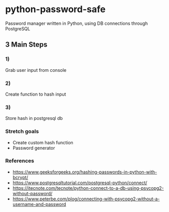 # python-password-safe
Password manager written in Python, using DB connections through PostgreSQL

## 3 Main Steps

### 1)
Grab user input from console

### 2)
Create function to hash input

### 3)
Store hash in postgresql db

### Stretch goals
- Create custom hash function
- Password generator

### References
- https://www.geeksforgeeks.org/hashing-passwords-in-python-with-bcrypt/
- https://www.postgresqltutorial.com/postgresql-python/connect/
- https://itecnote.com/tecnote/python-connect-to-a-db-using-psycopg2-without-password/
- https://www.peterbe.com/plog/connecting-with-psycopg2-without-a-username-and-password